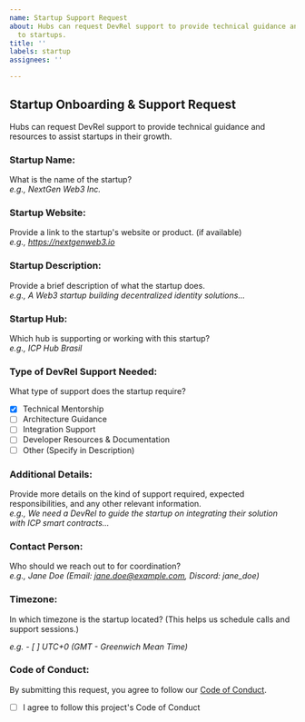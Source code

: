 ```yaml
---
name: Startup Support Request
about: Hubs can request DevRel support to provide technical guidance and resources
  to startups.
title: ''
labels: startup
assignees: ''

---
```


## Startup Onboarding & Support Request

Hubs can request DevRel support to provide technical guidance and resources to assist startups in their growth.

### Startup Name:  
What is the name of the startup?  
*e.g., NextGen Web3 Inc.*

### Startup Website:  
Provide a link to the startup's website or product. (if available)  
*e.g., https://nextgenweb3.io*

### Startup Description:  
Provide a brief description of what the startup does.  
*e.g., A Web3 startup building decentralized identity solutions...*

### Startup Hub:  
Which hub is supporting or working with this startup?  
*e.g., ICP Hub Brasil*

### Type of DevRel Support Needed:  
What type of support does the startup require?  

- [x] Technical Mentorship
- [ ] Architecture Guidance
- [ ] Integration Support
- [ ] Developer Resources & Documentation
- [ ] Other (Specify in Description)

### Additional Details:  
Provide more details on the kind of support required, expected responsibilities, and any other relevant information.  
*e.g., We need a DevRel to guide the startup on integrating their solution with ICP smart contracts...*

### Contact Person:  
Who should we reach out to for coordination?  
*e.g., Jane Doe (Email: jane.doe@example.com, Discord: jane_doe)*

### Timezone:  
In which timezone is the startup located? (This helps us schedule calls and support sessions.)  

*e.g. - [ ] UTC+0 (GMT - Greenwich Mean Time)*

### Code of Conduct:  
By submitting this request, you agree to follow our [Code of Conduct](https://example.com).  

- [ ] I agree to follow this project's Code of Conduct
